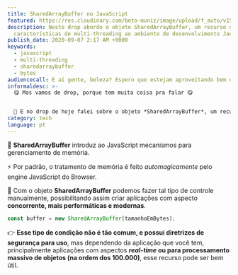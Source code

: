 ```yaml
---
title: SharedArrayBuffer no JavaScript
featured: https://res.cloudinary.com/beto-muniz/image/upload/f_auto/v1599421768/Titulo_Image_ayoywv.jpg
description: Neste drop abordo o objeto SharedArrayBuffer, um recurso que aplica
  características de multi-threading ao ambiente de desenvolvimento JavaScript.
publish_date: 2020-09-07 2:17 AM +0000
keywords:
  - javascript
  - multi-threading
  - sharedarraybuffer
  - bytes
audiencecall: E aí gente, beleza? Espero que estejam aproveitando bem o feriado.
informaldesc: >-
  😋 Mas vamos de drop, porque tem muita coisa pra falar 😋


  🧵 E no drop de hoje falei sobre o objeto *SharedArrayBuffer*, um recurso bem poderoso, mas que por sua natureza especifica de problemas, é pouco comentado. Espero que gostem de conhecer esse recurso, que inclusive, aplica características de multi-threading ao ambiente de desenvolvimento JavaScript.
category: tech
language: pt
---
```


🧵 **SharedArrayBuffer** introduz ao JavaScript mecanismos para gerenciamento de memória.

⚡️ Por padrão, o tratamento de memória é feito _automagicamente_ pelo engine JavaScript do Browser.

🤯 Com o objeto **SharedArrayBuffer** podemos fazer tal tipo de controle manualmente, possibilitando assim criar aplicações com aspecto
**concorrente, mais performáticas e modernas**.

```js
const buffer = new SharedArrayBuffer(tamanhoEmBytes);
```

👉 **Esse tipo de condição não é tão comum, e possui diretrizes de segurança para uso**, mas dependendo da aplicação que você tem, principalmente aplicações com aspectos **_real-time_ ou para processamento massivo de objetos (na ordem dos 100.000)**, esse recurso pode ser bem útil.
